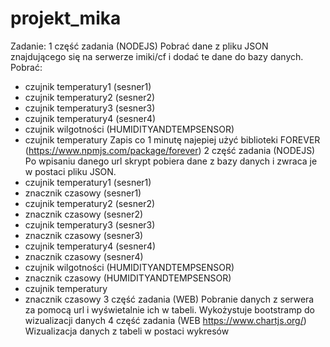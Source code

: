 # projekt_mika
Zadanie:
1 część zadania (NODEJS)
Pobrać dane z pliku JSON znajdującego się na serwerze imiki/cf i dodać te dane do bazy danych. 
Pobrać:
- czujnik temperatury1 (sesner1)
- czujnik temperatury2 (sesner2)
- czujnik temperatury3 (sesner3)
- czujnik temperatury4 (sesner4)
- czujnik wilgotności (HUMIDITYANDTEMPSENSOR)
- czujnik temperatury
Zapis co 1 minutę 
najepiej użyć biblioteki FOREVER (https://www.npmjs.com/package/forever)
2 część zadania (NODEJS)
Po wpisaniu danego url skrypt pobiera dane z bazy danych i zwraca je w postaci pliku JSON.
- czujnik temperatury1 (sesner1)
- znacznik czasowy  (sesner1)
- czujnik temperatury2 (sesner2)
- znacznik czasowy  (sesner2)
- czujnik temperatury3 (sesner3)
- znacznik czasowy  (sesner3)
- czujnik temperatury4 (sesner4)
- znacznik czasowy  (sesner4)
- czujnik wilgotności (HUMIDITYANDTEMPSENSOR)
- znacznik czasowy  (HUMIDITYANDTEMPSENSOR)
- czujnik temperatury
- znacznik czasowy
3 część zadania (WEB) 
Pobranie danych z serwera za pomocą url i wyświetalnie ich w tabeli.
Wykożystuje bootstramp do wizualizacji danych
4 część zadania (WEB https://www.chartjs.org/) 
Wizualizacja danych z tabeli w postaci wykresów 
